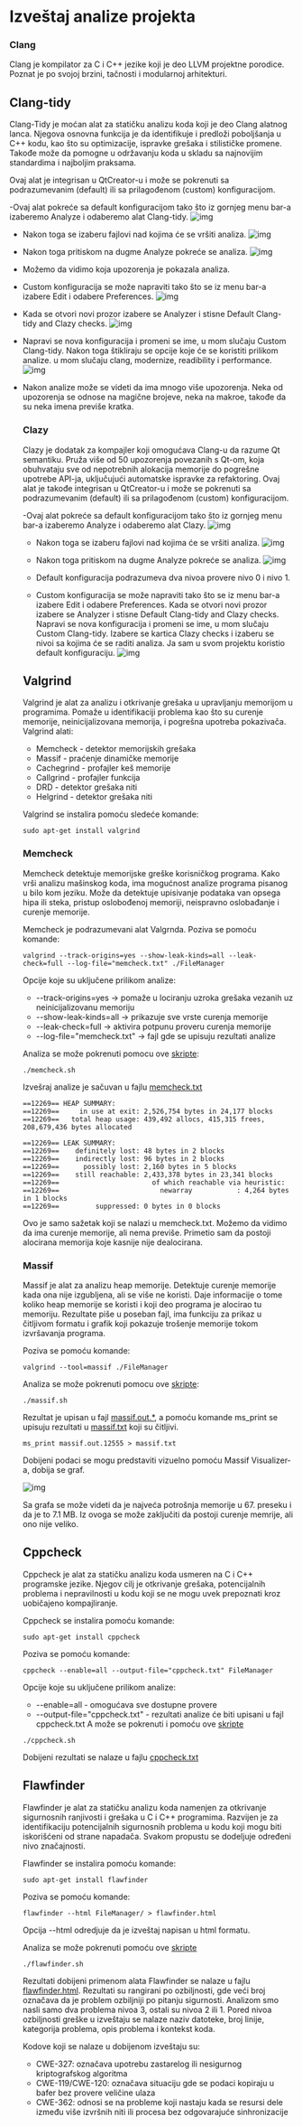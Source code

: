 # Izveštaj analize projekta

### Clang
Clang je kompilator za C i C++ jezike koji je deo LLVM projektne porodice. Poznat je po svojoj brzini, tačnosti i modularnoj arhitekturi.
## Clang-tidy
Clang-Tidy je moćan alat za statičku analizu koda koji je deo Clang alatnog lanca. Njegova osnovna funkcija je da identifikuje i predloži poboljšanja u C++ kodu, kao što su optimizacije, ispravke grešaka i stilističke promene. 
Takođe može da pomogne u održavanju koda u skladu sa najnovijim standardima i najboljim praksama.

Ovaj alat je integrisan u QtCreator-u i može se pokrenuti sa podrazumevanim (default) ili sa prilagođenom (custom) konfiguracijom.

-Ovaj alat pokreće sa default konfiguracijom tako što iz gornjeg menu bar-a izaberemo Analyze i odaberemo alat Clang-tidy.
  ![img](clang/clang-tidy/clang-tidy_1.png)
- Nakon toga se izaberu fajlovi nad kojima će se vršiti analiza.
  ![img](clang/clang-tidy/clang-tidy_2.png)
- Nakon toga pritiskom na dugme Analyze pokreće se analiza.
  ![img](clang/clang-tidy/clang-tidy_3.png)
- Možemo da vidimo koja upozorenja je pokazala analiza.

- Custom konfiguracija se može napraviti tako što se iz menu bar-a izabere Edit i odabere Preferences.
  ![img](clang/clang-tidy/clang-tidy_4.png)
- Kada se otvori novi prozor izabere se Analyzer i stisne Default Clang-tidy and Clazy checks.
  ![img](clang/clang-tidy/clang-tidy_5.png)
- Napravi se nova konfiguracija i promeni se ime, u mom slučaju Custom Clang-tidy. Nakon toga štikliraju se opcije koje će se koristiti prilikom analize. u mom slučaju clang, modernize, readibility i performance.
  ![img](clang/clang-tidy/clang-tidy_6.png)
- Nakon analize može se videti da ima mnogo više upozorenja. Neka od upozorenja se odnose na magične brojeve, neka na makroe, takođe da su neka imena previše kratka.

  ### Clazy

  Clazy je dodatak za kompajler koji omogućava Clang-u da razume Qt semantiku. Pruža više od 50 upozorenja povezanih s Qt-om, koja obuhvataju sve od nepotrebnih alokacija memorije do pogrešne upotrebe API-ja, uključujući automatske ispravke za refaktoring.
  Ovaj alat je takođe integrisan u QtCreator-u i može se pokrenuti sa podrazumevanim (default) ili sa prilagođenom (custom) konfiguracijom.

  -Ovaj alat pokreće sa default konfiguracijom tako što iz gornjeg menu bar-a izaberemo Analyze i odaberemo alat Clazy.
    ![img](clang/clazy/clazy_1.png)
  - Nakon toga se izaberu fajlovi nad kojima će se vršiti analiza.
    ![img](clang/clazy/clazy_2.png)
  - Nakon toga pritiskom na dugme Analyze pokreće se analiza.
    ![img](clang/clazy/clazy_3.png)
  - Default konfiguracija podrazumeva dva nivoa provere nivo 0 i nivo 1.
 
  - Custom konfiguracija se može napraviti tako što se iz menu bar-a izabere Edit i odabere Preferences. Kada se otvori novi prozor izabere se Analyzer i stisne Default Clang-tidy and Clazy checks.  Napravi se nova konfiguracija i promeni se ime, u mom slučaju Custom Clang-tidy. Izabere se kartica Clazy checks i izaberu se nivoi sa kojima će se raditi analiza. Ja sam u svom projektu koristio default konfiguraciju.
    ![img](clang/clazy/clazy_3.png)

  ## Valgrind
  Valgrind je alat za analizu i otkrivanje grešaka u upravljanju memorijom u programima. Pomaže u identifikaciji problema kao što su curenje memorije, neinicijalizovana memorija, i pogrešna upotreba pokazivača.
  Valgrind alati:
  - Memcheck - detektor memorijskih grešaka
  - Massif - praćenje dinamičke memorije
  - Cachegrind - profajler keš memorije
  - Callgrind - profajler funkcija
  - DRD - detektor grešaka niti
  - Helgrind - detektor grešaka niti
 
  Valgrind se instalira pomoću sledeće komande:
  ```
  sudo apt-get install valgrind
  ```

  ### Memcheck
  Memcheck detektuje memorijske greške korisničkog programa. Kako vrši analizu mašinskog koda, ima mogućnost analize programa pisanog u bilo kom jeziku. Može da detektuje upisivanje podataka van opsega hipa ili steka, pristup oslobođenoj memoriji, neispravno oslobađanje i curenje memorije.

  Memcheck je podrazumevani alat Valgrnda. Poziva se pomoću komande:
  ```
  valgrind --track-origins=yes --show-leak-kinds=all --leak-check=full --log-file="memcheck.txt" ./FileManager
  ```

  Opcije koje su uključene prilikom analize:
  - --track-origins=yes -> pomaže u lociranju uzroka grešaka vezanih uz neinicijalizovanu memoriju
  - --show-leak-kinds=all -> prikazuje sve vrste curenja memorije
  - --leak-check=full -> aktivira potpunu proveru curenja memorije
  - --log-file="memcheck.txt" -> fajl gde se upisuju rezultati analize
 
  Analiza se može pokrenuti pomocu ove [skripte](valgrind/memcheck/memcheck.sh):
  ```
  ./memcheck.sh
  ```
  Izvešraj analize je sačuvan u fajlu [memcheck.txt](valgrind/memcheck/memcheck.txt)
  ```
  ==12269== HEAP SUMMARY:
  ==12269==     in use at exit: 2,526,754 bytes in 24,177 blocks
  ==12269==   total heap usage: 439,492 allocs, 415,315 frees, 208,679,436 bytes allocated

  ==12269== LEAK SUMMARY:
  ==12269==    definitely lost: 48 bytes in 2 blocks
  ==12269==    indirectly lost: 96 bytes in 2 blocks
  ==12269==      possibly lost: 2,160 bytes in 5 blocks
  ==12269==    still reachable: 2,433,378 bytes in 23,341 blocks
  ==12269==                       of which reachable via heuristic:
  ==12269==                         newarray           : 4,264 bytes in 1 blocks
  ==12269==         suppressed: 0 bytes in 0 blocks
  ```
  Ovo je samo sažetak koji se nalazi u memcheck.txt. Možemo da vidimo da ima curenje memorije, ali nema previše. Primetio sam da postoji alocirana memorija koje kasnije nije dealocirana.

  ### Massif

  Massif je alat za analizu heap memorije. Detektuje curenje memorije kada ona nije izgubljena, ali se više ne koristi. Daje informacije o tome koliko heap memorije se koristi i koji deo programa je alocirao tu memoriju. Rezultate piše u poseban fajl, ima funkciju za prikaz u čitljivom formatu i grafik koji pokazuje trošenje memorije tokom izvršavanja programa.

  Poziva se pomoću komande:
  ```
  valgrind --tool=massif ./FileManager
  ```

  Analiza se može pokrenuti pomocu ove [skripte](valgrind/massif/massif.sh):
  ```
  ./massif.sh
  ```
  Rezultat je upisan u fajl [massif.out.*](valgrinf/massif/massif.12555), a pomoću komande ms_print se upisuju rezultati u [massif.txt](valgrind/massif/massif.txt) koji su čitljivi.
  ```
  ms_print massif.out.12555 > massif.txt
  ```
  Dobijeni podaci se mogu predstaviti vizuelno pomoću Massif Visualizer-a, dobija se graf.
  
  ![img](valgrind/massif/massif_2.png)

  Sa grafa se može videti da je najveća potrošnja memorije u 67. preseku i da je to 7.1 MB. Iz ovoga se može zaključiti da postoji curenje memrije, ali ono nije veliko.

  ## Cppcheck

  Cppcheck je alat za statičku analizu koda usmeren na C i C++ programske jezike. Njegov cilj je otkrivanje grešaka, potencijalnih problema i nepravilnosti u kodu koji se ne mogu uvek prepoznati kroz uobičajeno kompajliranje.

  Cppcheck se instalira pomoću komande:
  ```
  sudo apt-get install cppcheck
  ```

  Poziva se pomoću komande:
  ```
  cppcheck --enable=all --output-file="cppcheck.txt" FileManager
  ```
  Opcije koje su uključene prilikom analize:
  - --enable=all - omogućava sve dostupne provere
  - --output-file="cppcheck.txt" - rezultati analize će biti upisani u fajl cppcheck.txt
  A može se pokrenuti i pomoću ove [skripte](cppcheck/cppcheck.sh)
  ```
  ./cppcheck.sh
  ```
  
  Dobijeni rezultati se nalaze u fajlu [cppcheck.txt](cppcheck/cppcheck.txt)

  ## Flawfinder

  Flawfinder je alat za statičku analizu koda namenjen za otkrivanje sigurnosnih ranjivosti i grešaka u C i C++ programima. Razvijen je za identifikaciju potencijalnih sigurnosnih problema u kodu koji mogu biti iskorišćeni od strane napadača. Svakom propustu se dodeljuje određeni nivo značajnosti. 

  Flawfinder se instalira pomoću komande:
  ```
  sudo apt-get install flawfinder
  ```

  Poziva se pomoću komande:
  ```
  flawfinder --html FileManager/ > flawfinder.html
  ```

  Opcija --html odredjuje da je izveštaj napisan u html formatu.

  Analiza se može pokrenuti pomoću ove [skripte](flawfinder/flawfinder.sh)
  ```
  ./flawfinder.sh
  ```

  Rezultati dobijeni primenom alata Flawfinder se nalaze u fajlu [flawfinder.html](flawfinder/flawfinder.html).
  Rezultati su rangirani po ozbiljnosti, gde veći broj označava da je problem ozbiljniji po pitanju sigurnosti. Analizom smo nasli samo dva problema nivoa 3, ostali su nivoa 2 ili 1. Pored nivoa ozbiljnosti greške u izveštaju se nalaze naziv datoteke, broj linije, kategorija problema, opis problema i kontekst koda.

  Kodove koji se nalaze u dobijenom izveštaju su:
  - CWE-327: označava upotrebu zastarelog ili nesigurnog kriptografskog algoritma
  - CWE-119/CWE-120: označava situaciju gde se podaci kopiraju u bafer bez provere veličine ulaza
  - CWE-362: odnosi se na probleme koji nastaju kada se resursi dele između više izvršnih niti ili procesa bez odgovarajuće sinhronizacije
